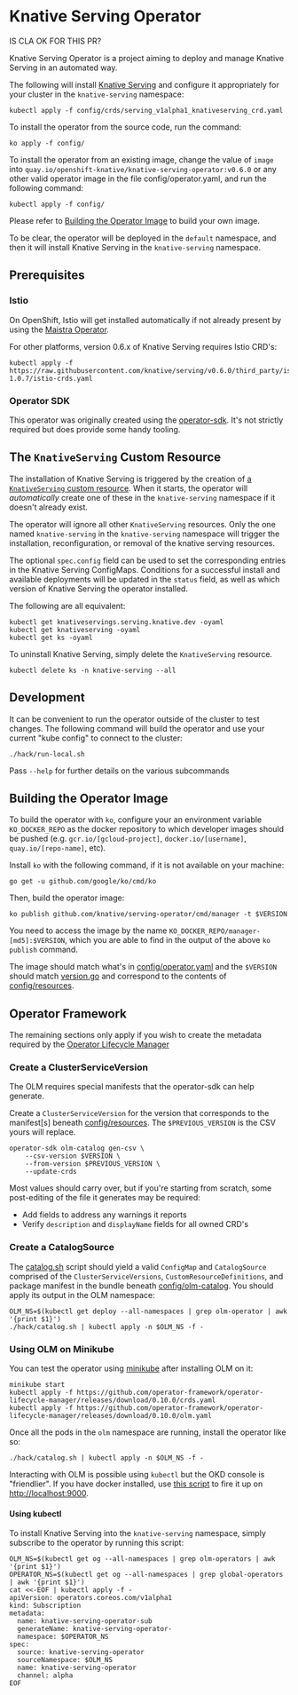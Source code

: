 # Knative Serving Operator

IS CLA OK FOR THIS PR?

Knative Serving Operator is a project aiming to deploy and manage Knative
Serving in an automated way.

The following will install [Knative Serving](https://github.com/knative/serving)
and configure it appropriately for your cluster in the `knative-serving`
namespace:

```
kubectl apply -f config/crds/serving_v1alpha1_knativeserving_crd.yaml
```

To install the operator from the source code, run the command:

```
ko apply -f config/
```

To install the operator from an existing image, change the value of `image` into
`quay.io/openshift-knative/knative-serving-operator:v0.6.0` or any other valid
operator image in the file config/operator.yaml, and run the following command:

```
kubectl apply -f config/
```

Please refer to [Building the Operator Image](#building-the-operator-image) to
build your own image.

To be clear, the operator will be deployed in the `default` namespace, and then
it will install Knative Serving in the `knative-serving` namespace.

## Prerequisites

### Istio

On OpenShift, Istio will get installed automatically if not already present by
using the [Maistra Operator](https://maistra.io/).

For other platforms, version 0.6.x of Knative Serving requires Istio CRD's:

```
kubectl apply -f https://raw.githubusercontent.com/knative/serving/v0.6.0/third_party/istio-1.0.7/istio-crds.yaml
```

### Operator SDK

This operator was originally created using the
[operator-sdk](https://github.com/operator-framework/operator-sdk/).
It's not strictly required but does provide some handy tooling.

## The `KnativeServing` Custom Resource

The installation of Knative Serving is triggered by the creation of
[a `KnativeServing` custom resource](config/crds/serving_v1alpha1_knativeserving_cr.yaml).
When it starts, the operator will _automatically_ create one of these in the
`knative-serving` namespace if it doesn't already exist.

The operator will ignore all other `KnativeServing` resources. Only the one
named `knative-serving` in the `knative-serving` namespace will trigger the
installation, reconfiguration, or removal of the knative serving resources.

The optional `spec.config` field can be used to set the corresponding entries in
the Knative Serving ConfigMaps. Conditions for a successful install and
available deployments will be updated in the `status` field, as well as which
version of Knative Serving the operator installed.

The following are all equivalent:

```
kubectl get knativeservings.serving.knative.dev -oyaml
kubectl get knativeserving -oyaml
kubectl get ks -oyaml
```

To uninstall Knative Serving, simply delete the `KnativeServing` resource.

```
kubectl delete ks -n knative-serving --all
```

## Development

It can be convenient to run the operator outside of the cluster to test changes.
The following command will build the operator and use your current "kube config"
to connect to the cluster:

```
./hack/run-local.sh
```

Pass `--help` for further details on the various subcommands

## Building the Operator Image

To build the operator with `ko`, configure your an environment variable
`KO_DOCKER_REPO` as the docker repository to which developer images should be
pushed (e.g. `gcr.io/[gcloud-project]`, `docker.io/[username]`,
`quay.io/[repo-name]`, etc).

Install `ko` with the following command, if it is not available on your machine:

```
go get -u github.com/google/ko/cmd/ko
```

Then, build the operator image:

```
ko publish github.com/knative/serving-operator/cmd/manager -t $VERSION
```

You need to access the image by the name
`KO_DOCKER_REPO/manager-[md5]:$VERSION`, which you are able to find in the
output of the above `ko publish` command.

The image should match what's in [config/operator.yaml](config/operator.yaml)
and the `$VERSION` should match [version.go](version/version.go) and correspond
to the contents of [config/resources](config/resources/).

## Operator Framework

The remaining sections only apply if you wish to create the metadata required by
the
[Operator Lifecycle Manager](https://github.com/operator-framework/operator-lifecycle-manager)

### Create a ClusterServiceVersion

The OLM requires special manifests that the operator-sdk can help generate.

Create a `ClusterServiceVersion` for the version that corresponds to the
manifest[s] beneath [config/resources](config/resources/). The
`$PREVIOUS_VERSION` is the CSV yours will replace.

```
operator-sdk olm-catalog gen-csv \
    --csv-version $VERSION \
    --from-version $PREVIOUS_VERSION \
    --update-crds
```

Most values should carry over, but if you're starting from scratch, some
post-editing of the file it generates may be required:

- Add fields to address any warnings it reports
- Verify `description` and `displayName` fields for all owned CRD's

### Create a CatalogSource

The [catalog.sh](hack/catalog.sh) script should yield a valid `ConfigMap` and
`CatalogSource` comprised of the `ClusterServiceVersions`,
`CustomResourceDefinitions`, and package manifest in the bundle beneath
[config/olm-catalog](config/olm-catalog/). You should apply its output in the
OLM namespace:

```
OLM_NS=$(kubectl get deploy --all-namespaces | grep olm-operator | awk '{print $1}')
./hack/catalog.sh | kubectl apply -n $OLM_NS -f -
```

### Using OLM on Minikube

You can test the operator using
[minikube](https://kubernetes.io/docs/setup/minikube/) after installing OLM on
it:

```
minikube start
kubectl apply -f https://github.com/operator-framework/operator-lifecycle-manager/releases/download/0.10.0/crds.yaml
kubectl apply -f https://github.com/operator-framework/operator-lifecycle-manager/releases/download/0.10.0/olm.yaml
```

Once all the pods in the `olm` namespace are running, install the operator like
so:

```
./hack/catalog.sh | kubectl apply -n $OLM_NS -f -
```

Interacting with OLM is possible using `kubectl` but the OKD console is
"friendlier". If you have docker installed, use
[this script](https://github.com/operator-framework/operator-lifecycle-manager/blob/master/scripts/run_console_local.sh)
to fire it up on <http://localhost:9000>.

#### Using kubectl

To install Knative Serving into the `knative-serving` namespace, simply
subscribe to the operator by running this script:

```
OLM_NS=$(kubectl get og --all-namespaces | grep olm-operators | awk '{print $1}')
OPERATOR_NS=$(kubectl get og --all-namespaces | grep global-operators | awk '{print $1}')
cat <<-EOF | kubectl apply -f -
apiVersion: operators.coreos.com/v1alpha1
kind: Subscription
metadata:
  name: knative-serving-operator-sub
  generateName: knative-serving-operator-
  namespace: $OPERATOR_NS
spec:
  source: knative-serving-operator
  sourceNamespace: $OLM_NS
  name: knative-serving-operator
  channel: alpha
EOF
```
